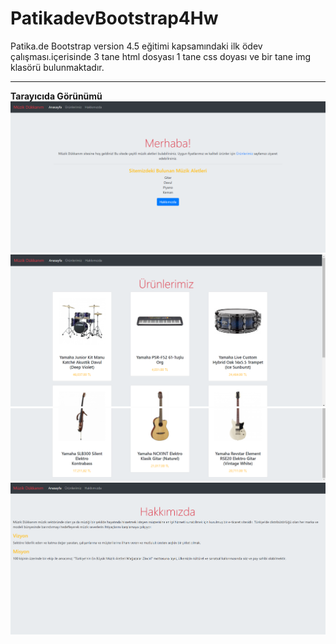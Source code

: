 # PatikadevBootstrap4Hw 
Patika.de Bootstrap version 4.5 eğitimi kapsamındaki ilk ödev çalışması.içerisinde 3 tane html dosyası 1 tane css doyası ve bir tane img klasörü bulunmaktadır.

------------------
**Tarayıcıda Görünümü**
![image1](img/bootsrap_hw1_1.png)
![image2](img/bootsrap_hw1_2.png)
![image3](img/bootsrap_hw1_3.png)
![image4](img/bootsrap_hw1_4.png)